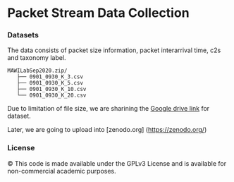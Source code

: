 # Packet Stream Data Collection

### Datasets
The data consists of packet size information, packet interarrival time, c2s and taxonomy label.

```
MAWILabSep2020.zip/
   ├── 0901_0930_K_3.csv
   ├── 0901_0930_K_5.csv
   ├── 0901_0930_K_10.csv
   └── 0901_0930_K_20.csv
```
Due to limitation of file size, we are sharining the [Google drive link](https://drive.google.com/drive/folders/1iLoW97uCg3tirV0MdnYxqo9CveHMXmYW?usp=sharing
) for dataset.

Later, we are going to upload into [zenodo.org] (https://zenodo.org/)

### License
© This code is made available under the GPLv3 License and is available for non-commercial academic purposes.


